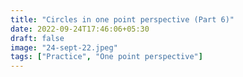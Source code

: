 ```yaml
---
title: "Circles in one point perspective (Part 6)"
date: 2022-09-24T17:46:06+05:30
draft: false
image: "24-sept-22.jpeg"
tags: ["Practice", "One point perspective"]
---
```

